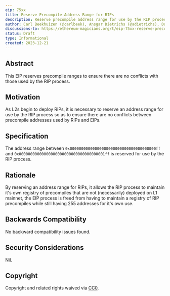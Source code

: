 ```yaml
---
eip: 75xx
title: Reserve Precompile Address Range for RIPs
description: Reserve precompile address range for use by the RIP process
author: Carl Beekhuizen (@carlbeek), Ansgar Dietrichs (@adietrichs), Danny Ryan (@djrtwo), Tim Beiko (@timbeiko)
discussions-to: https://ethereum-magicians.org/t/eip-75xx-reserve-precompile-address-range-for-rips-l2s/17828
status: Draft
type: Informational
created: 2023-12-21
---
```


## Abstract

This EIP reserves precompile ranges to ensure there are no conflicts with those used by the RIP process.

## Motivation

As L2s begin to deploy RIPs, it is necessary to reserve an address range for use by the RIP process so as to ensure there are no conflicts between precompile addresses used by RIPs and EIPs.

## Specification

The address range between `0x00000000000000000000000000000000000000ff` and `0x00000000000000000000000000000000000001ff` is reserved for use by the RIP process.

## Rationale

By reserving an address range for RIPs, it allows the RIP process to maintain it's own registry of precompiles that are not (necessarily) deployed on L1 mainnet, the EIP process is freed from having to maintain a registry of RIP precompiles while still having 255 addresses for it's own use.

## Backwards Compatibility

No backward compatibility issues found.

## Security Considerations

Nil.

## Copyright

Copyright and related rights waived via [CC0](../LICENSE.md).
